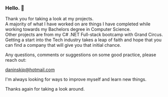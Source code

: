 ### Hello. 👋

Thank you for taking a look at my projects.  
A majority of what I have worked on are things I have completed while working towards my Bachelors degree in Computer Science.  
Other projects are from my C# .NET Full-stack bootcamp with Grand Circus.
Getting a start into the Tech industry takes a leap of faith and hope that you can find a company that will give you that initial chance.  


Any questions, comments or suggestions on some good practice, please reach out:

daninskip@hotmail.com

I'm always looking for ways to improve myself and learn new things.

Thanks again for taking a look around.
<!--
**daninskip/daninskip** is a ✨ _special_ ✨ repository because its `README.md` (this file) appears on your GitHub profile.

Here are some ideas to get you started:

- 🔭 I’m currently working on ...
- 🌱 I’m currently learning ...
- 👯 I’m looking to collaborate on ...
- 🤔 I’m looking for help with ...
- 💬 Ask me about ...
- 📫 How to reach me: ...
- 😄 Pronouns: ...
- ⚡ Fun fact: ...
-->
